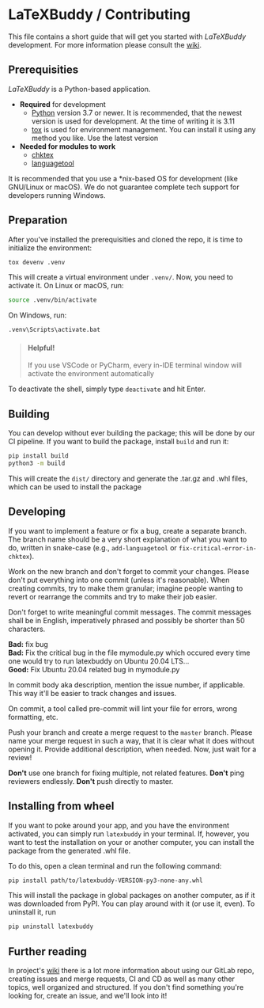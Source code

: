 # LaTeXBuddy / Contributing

This file contains a short guide that will get you started with _LaTeXBuddy_
development. For more information please consult the [wiki].

## Prerequisities

_LaTeXBuddy_ is a Python-based application.

- **Required** for development
  - [Python] version 3.7 or newer. It is recommended, that the newest
    version is used for development. At the time of writing it is 3.11
  - [tox] is used for environment management. You can install it using any
    method you like. Use the latest version
- **Needed for modules to work**
  - [chktex]
  - [languagetool]

It is recommended that you use a \*nix-based OS for development (like GNU/Linux
or macOS). We do not guarantee complete tech support for developers running
Windows.

## Preparation

After you've installed the prerequisities and cloned the repo, it is time to
initialize the environment:

```sh
tox devenv .venv
```

This will create a virtual environment under `.venv/`. Now, you need to activate
it. On Linux or macOS, run:

```sh
source .venv/bin/activate
```

On Windows, run:

```ps
.venv\Scripts\activate.bat
```

> #### Helpful!
>
> If you use VSCode or PyCharm, every in-IDE terminal window
> will activate the environment automatically

To deactivate the shell, simply type `deactivate` and hit Enter.

## Building

You can develop without ever building the package; this will be done by our CI
pipeline. If you want to build the package, install `build` and run it:

```sh
pip install build
python3 -m build
```

This will create the `dist/` directory and generate the .tar.gz and .whl files,
which can be used to install the package

## Developing

If you want to implement a feature or fix a bug, create a separate branch. The
branch name should be a very short explanation of what you want to do, written
in snake-case (e.g., `add-languagetool` or `fix-critical-error-in-chktex`).

Work on the new branch and don't forget to commit your changes. Please don't put
everything into one commit (unless it's reasonable). When creating commits, try
to make them granular; imagine people wanting to revert or rearrange the commits
and try to make their job easier.

Don't forget to write meaningful commit messages. The commit messages shall be
in English, imperatively phrased and possibly be shorter than 50 characters.

**Bad:** fix bug  
**Bad:** Fix the critical bug in the file mymodule.py which occured every time
one would try to run latexbuddy on Ubuntu 20.04 LTS...  
**Good:** Fix Ubuntu 20.04 related bug in mymodule.py

In commit body aka description, mention the issue number, if applicable. This
way it'll be easier to track changes and issues.

On commit, a tool called pre-commit will lint your file for errors, wrong
formatting, etc.

Push your branch and create a merge request to the `master` branch. Please name
your merge request in such a way, that it is clear what it does without opening
it. Provide additional description, when needed. Now, just wait for a review!

**Don't** use one branch for fixing multiple, not related features. **Don't**
ping reviewers endlessly. **Don't** push directly to master.

## Installing from wheel

If you want to poke around your app, and you have the environment activated, you
can simply run `latexbuddy` in your terminal. If, however, you want to test the
installation on your or another computer, you can install the package from the
generated .whl file.

To do this, open a clean terminal and run the following command:

```sh
pip install path/to/latexbuddy-VERSION-py3-none-any.whl
```

This will install the package in global packages on another computer, as if it
was downloaded from PyPI. You can play around with it (or use it, even). To
uninstall it, run

```sh
pip uninstall latexbuddy
```

## Further reading

In project's [wiki] there is a lot more information about using our GitLab repo,
creating issues and merge requests, CI and CD as well as many other topics, well
organized and structured. If you don't find something you're looking for, create
an issue, and we'll look into it!

[chktex]: https://www.nongnu.org/chktex/
[languagetool]: https://github.com/languagetool-org/languagetool
[python]: https://www.python.org/
[tox]: https://tox.wiki/
[wiki]: https://gitlab.com/LaTeXBuddy/LaTeXBuddy/-/wikis/Development%20Guide
